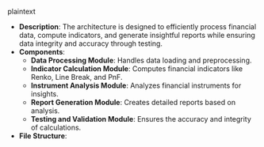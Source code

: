 plaintext
- **Description**: The architecture is designed to efficiently process financial data, compute indicators, and generate insightful reports while ensuring data integrity and accuracy through testing.
- **Components**:
  - **Data Processing Module**: Handles data loading and preprocessing.
  - **Indicator Calculation Module**: Computes financial indicators like Renko, Line Break, and PnF.
  - **Instrument Analysis Module**: Analyzes financial instruments for insights.
  - **Report Generation Module**: Creates detailed reports based on analysis.
  - **Testing and Validation Module**: Ensures the accuracy and integrity of calculations.
- **File Structure**: